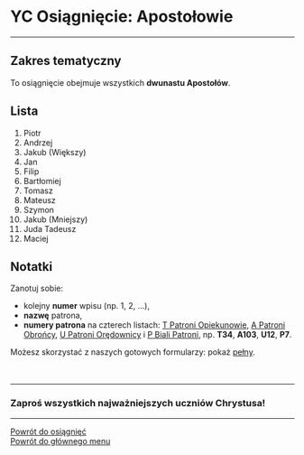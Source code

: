 # <span class="status status-list"><span class="status status-list">YC</span> Osiągnięcie: Apostołowie</span>
---
## Zakres tematyczny
To osiągnięcie obejmuje wszystkich **dwunastu Apostołów**.
## Lista
1. Piotr
1. Andrzej
1. Jakub (Większy)
1. Jan
1. Filip
1. Bartłomiej
1. Tomasz
1. Mateusz
1. Szymon
1. Jakub (Mniejszy)
1. Juda Tadeusz
1. Maciej
## Notatki
Zanotuj sobie:
- kolejny **numer** wpisu (np. 1, 2, ...),
- **nazwę** patrona,
- **numery patrona** na czterech listach: [<span class="status status-list"><span class="status status-yellow">T</span> Patroni Opiekunowie</span>](patroni_opiekunowie.md), [<span class="status status-list"><span class="status status-blue">A</span> Patroni Obrońcy</span>](patroni_obroncy.md), [<span class="status status-list"><span class="status status-red">U</span> Patroni Orędownicy</span>](patroni_oredownicy.md) i [<span class="status status-list"><span class="status status-white">P</span> Biali Patroni</span>](biali_patroni.md), np. **T34**, **A103**, **U12**, **P7**.

Możesz skorzystać z naszych gotowych formularzy: pokaż [pełny](../../pl/pdf/lista_v1_yc_apostolowie.pdf).
<br />
<br />
<br />

---
### Zaproś wszystkich najważniejszych uczniów Chrystusa!

---
[Powrót do osiągnięć](jak_zdobywac_osiagniecia.md)  
[Powrót do głównego menu](index.md)
